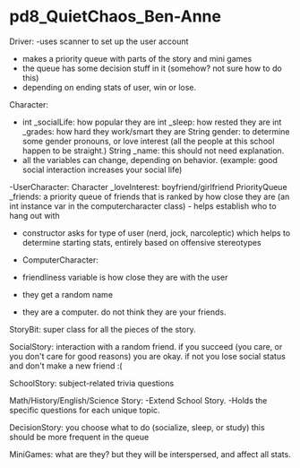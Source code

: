 pd8_QuietChaos_Ben-Anne
=======================

Driver: -uses scanner to set up the user account
  - makes a priority queue with parts of the story and mini games
  -   the queue has some decision stuff in it (somehow? not sure how to do this)
  - depending on ending stats of user, win or lose.

Character:
  - int _socialLife: how popular they are
    int _sleep: how rested they are
    int _grades: how hard they work/smart they are
    String gender: to determine some gender pronouns, or love interest (all the people at this school happen to be straight.)
    String _name: this should not need explanation. 
  - all the variables can change, depending on behavior. (example: good social interaction increases your social life)

  -UserCharacter: 
    Character _loveInterest: boyfriend/girlfriend
    PriorityQueue<ComputerCharacter> _friends: a priority queue of friends that is ranked by how close they are (an int instance var in the computercharacter class)
      - helps establish who to hang out with
  - constructor asks for type of user (nerd, jock, narcoleptic) which helps to determine starting stats, entirely based on offensive stereotypes
  
  - ComputerCharacter:
  -   friendliness variable is how close they are with the user
  -   they get a random name
  -   they are a computer. do not think they are your friends.
  
StoryBit:
  super class for all the pieces of the story.

SocialStory:
  interaction with a random friend. if you succeed (you care, or you don't care for good reasons) you are okay. if not you lose social status and don't make a new friend :(
  
SchoolStory:
  subject-related trivia questions
  
Math/History/English/Science Story: 
  -Extend School Story.
  -Holds the specific questions for each unique topic.

DecisionStory:
  you choose what to do (socialize, sleep, or study) 
  this should be more frequent in the queue

MiniGames:
  what are they? but they will be interspersed, and affect all stats. 
  
